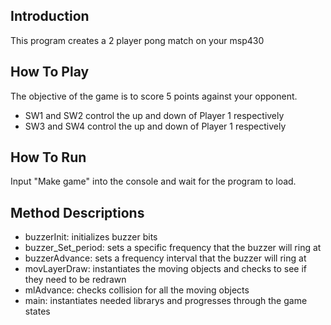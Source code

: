 ## Introduction

This program creates a 2 player pong match on your msp430

## How To Play

The objective of the game is to score 5 points against your opponent.
- SW1 and SW2 control the up and down of Player 1 respectively
- SW3 and SW4 control the up and down of Player 1 respectively

## How To Run
Input "Make game" into the console and wait for the program to load.

## Method Descriptions
- buzzerInit: initializes buzzer bits
- buzzer_Set_period: sets a specific frequency that the buzzer will ring at
- buzzerAdvance: sets a frequency interval that the buzzer will ring at
- movLayerDraw: instantiates the moving objects and checks to see if they need to be redrawn
- mlAdvance: checks collision for all the moving objects
- main: instantiates needed librarys and progresses through the game states